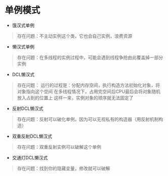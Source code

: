 # 单例模式

- 饿汉式单例

> 存在问题：不主动实例这个类，它也会自己实例，浪费资源

- 懒汉式单例

> 存在问题：在多线程的实例过程中，可能会遇到线程争抢由此覆盖掉一部分实例

- DCL懒汉式

> 存在问题：
  运行的过程是：分配内存空间，执行构造方法初始化对象，将对象指向这个空间
  在多线程情况下，占用完空间后CPU最后会将对象随机放入占到的位置上
  这样一来，实例对象的顺序就无法固定了

- 反射DCL懒汉式

> 存在问题：反射可以破化单例，因为可以无视私有的构造器（用反射机制构造）

- 双重反射DCL懒汉式

> 存在问题：双重反射实例可以破解这个单例

- 交通灯DCL懒汉式

> 存在问题：找到你的隐藏变量，修改就可以破解


